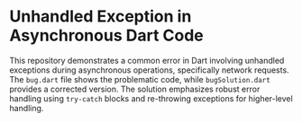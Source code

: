 # Unhandled Exception in Asynchronous Dart Code

This repository demonstrates a common error in Dart involving unhandled exceptions during asynchronous operations, specifically network requests.  The `bug.dart` file shows the problematic code, while `bugSolution.dart` provides a corrected version.  The solution emphasizes robust error handling using `try-catch` blocks and re-throwing exceptions for higher-level handling.
